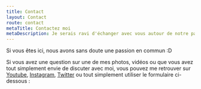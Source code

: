 ```yaml
---
title: Contact
layout: Contact
route: contact
metaTitle: Contactez moi
metaDescription: Je serais ravi d'échanger avec vous autour de notre passion commune. N'hésitez pas à me contacter !
---
```

Si vous êtes ici, nous avons sans doute une passion en commun :D

Si vous avez une question sur une de mes photos, vidéos ou que vous avez tout simplement envie de discuter avec moi, vous pouvez me retrouver sur [Youtube](https://www.youtube.com/channel/UCuyZxPyDBbPYeGneo_7jY4g), [Instagram](https://www.instagram.com/cedphotographer/), [Twitter](https://twitter.com/cedphoto) ou tout simplement utiliser le formulaire ci-dessous :
